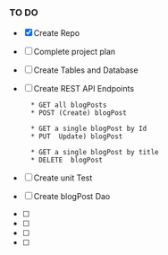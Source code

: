 ### TO DO
- [x] Create Repo
- [ ] Complete project plan
- [ ] Create Tables and Database
- [ ] Create REST API Endpoints

        * GET all blogPosts
        * POST (Create) blogPost
        
        * GET a single blogPost by Id
        * PUT  Update) blogPost
        
        * GET a single blogPost by title
        * DELETE  blogPost
- [ ] Create unit Test
- [ ] Create blogPost Dao
- [ ] 
- [ ] 
- [ ] 
- [ ] 




